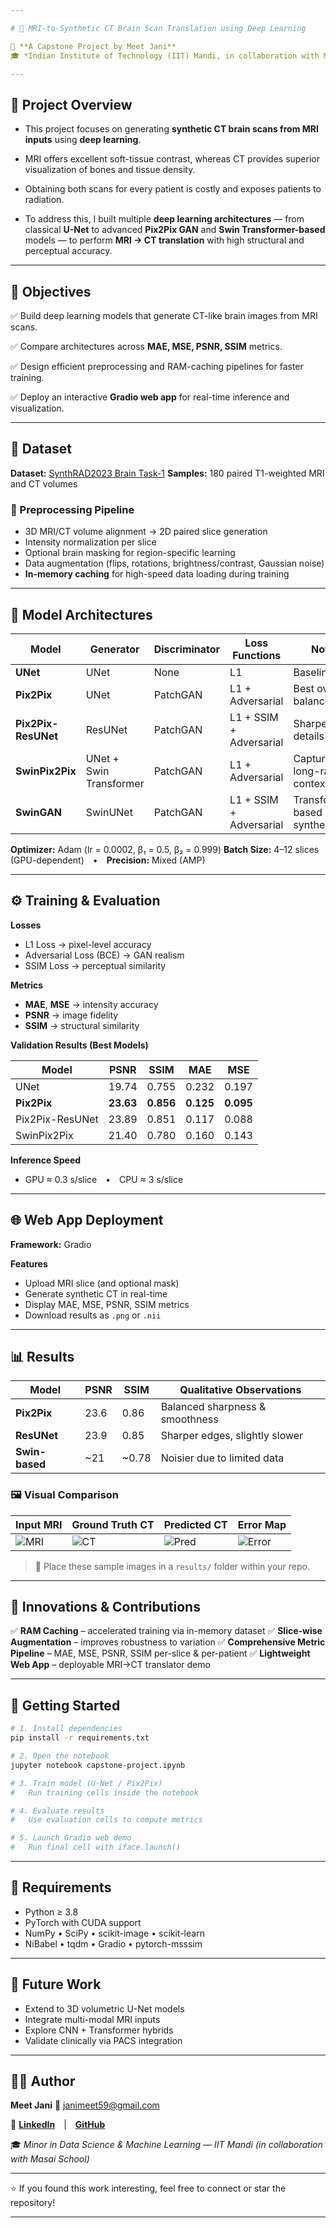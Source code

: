 ```yaml
---

# 🧠 MRI-to-Synthetic CT Brain Scan Translation using Deep Learning

🚀 **A Capstone Project by Meet Jani**
🎓 *Indian Institute of Technology (IIT) Mandi, in collaboration with Masai School*

---
```


## 📖 Project Overview

* This project focuses on generating **synthetic CT brain scans from MRI inputs** using **deep learning**.

* MRI offers excellent soft-tissue contrast, whereas CT provides superior visualization of bones and tissue density.

* Obtaining both scans for every patient is costly and exposes patients to radiation.

* To address this, I built multiple **deep learning architectures** — from classical **U-Net** to advanced **Pix2Pix GAN** and **Swin Transformer-based** models — to perform **MRI → CT translation** with high structural and perceptual accuracy.

---

## 🎯 Objectives

✅ Build deep learning models that generate CT-like brain images from MRI scans.

✅ Compare architectures across **MAE, MSE, PSNR, SSIM** metrics.

✅ Design efficient preprocessing and RAM-caching pipelines for faster training.

✅ Deploy an interactive **Gradio web app** for real-time inference and visualization.

---

## 📂 Dataset

**Dataset:** [SynthRAD2023 Brain Task-1](https://synthrad2023.grand-challenge.org)
**Samples:** 180 paired T1-weighted MRI and CT volumes

### 🧩 Preprocessing Pipeline

* 3D MRI/CT volume alignment → 2D paired slice generation
* Intensity normalization per slice
* Optional brain masking for region-specific learning
* Data augmentation (flips, rotations, brightness/contrast, Gaussian noise)
* **In-memory caching** for high-speed data loading during training

---

## 🧠 Model Architectures

| Model               | Generator               | Discriminator | Loss Functions          | Notes                       |
| ------------------- | ----------------------- | ------------- | ----------------------- | --------------------------- |
| **UNet**            | UNet                    | None          | L1                      | Baseline                    |
| **Pix2Pix**         | UNet                    | PatchGAN      | L1 + Adversarial        | Best overall balance        |
| **Pix2Pix-ResUNet** | ResUNet                 | PatchGAN      | L1 + SSIM + Adversarial | Sharper details             |
| **SwinPix2Pix**     | UNet + Swin Transformer | PatchGAN      | L1 + Adversarial        | Captures long-range context |
| **SwinGAN**         | SwinUNet                | PatchGAN      | L1 + SSIM + Adversarial | Transformer-based synthesis |

**Optimizer:** Adam (lr = 0.0002, β₁ = 0.5, β₂ = 0.999)
**Batch Size:** 4–12 slices (GPU-dependent) • **Precision:** Mixed (AMP)

---

## ⚙️ Training & Evaluation

**Losses**

* L1 Loss → pixel-level accuracy
* Adversarial Loss (BCE) → GAN realism
* SSIM Loss → perceptual similarity

**Metrics**

* **MAE**, **MSE** → intensity accuracy
* **PSNR** → image fidelity
* **SSIM** → structural similarity

**Validation Results (Best Models)**

| Model           | PSNR      | SSIM      | MAE       | MSE       |
| --------------- | --------- | --------- | --------- | --------- |
| UNet            | 19.74     | 0.755     | 0.232     | 0.197     |
| **Pix2Pix**     | **23.63** | **0.856** | **0.125** | **0.095** |
| Pix2Pix-ResUNet | 23.89     | 0.851     | 0.117     | 0.088     |
| SwinPix2Pix     | 21.40     | 0.780     | 0.160     | 0.143     |

**Inference Speed**

* GPU ≈ 0.3 s/slice • CPU ≈ 3 s/slice

---

## 🌐 Web App Deployment

**Framework:** Gradio

**Features**

* Upload MRI slice (and optional mask)
* Generate synthetic CT in real-time
* Display MAE, MSE, PSNR, SSIM metrics
* Download results as `.png` or `.nii`

---

## 📊 Results

| Model          | PSNR | SSIM  | Qualitative Observations        |
| -------------- | ---- | ----- | ------------------------------- |
| **Pix2Pix**    | 23.6 | 0.86  | Balanced sharpness & smoothness |
| **ResUNet**    | 23.9 | 0.85  | Sharper edges, slightly slower  |
| **Swin-based** | ~21  | ~0.78 | Noisier due to limited data     |

### 🖼 Visual Comparison

| Input MRI               | Ground Truth CT       | Predicted CT              | Error Map                   |
| ----------------------- | --------------------- | ------------------------- | --------------------------- |
| ![MRI](results/mri.png) | ![CT](results/ct.png) | ![Pred](results/pred.png) | ![Error](results/error.png) |

> 📁 Place these sample images in a `results/` folder within your repo.

---

## 🧩 Innovations & Contributions

✅ **RAM Caching** – accelerated training via in-memory dataset
✅ **Slice-wise Augmentation** – improves robustness to variation
✅ **Comprehensive Metric Pipeline** – MAE, MSE, PSNR, SSIM per-slice & per-patient
✅ **Lightweight Web App** – deployable MRI→CT translator demo

---

## 🚀 Getting Started

```bash
# 1. Install dependencies
pip install -r requirements.txt

# 2. Open the notebook
jupyter notebook capstone-project.ipynb

# 3. Train model (U-Net / Pix2Pix)
#   Run training cells inside the notebook

# 4. Evaluate results
#   Use evaluation cells to compute metrics

# 5. Launch Gradio web demo
#   Run final cell with iface.launch()
```

---

## 🧮 Requirements

* Python ≥ 3.8
* PyTorch with CUDA support
* NumPy • SciPy • scikit-image • scikit-learn
* NiBabel • tqdm • Gradio • pytorch-msssim

---

## 🧭 Future Work

* Extend to 3D volumetric U-Net models
* Integrate multi-modal MRI inputs
* Explore CNN + Transformer hybrids
* Validate clinically via PACS integration

---

## 👨‍💻 Author

**Meet Jani**
📧 [janimeet59@gmail.com](mailto:janimeet59@gmail.com)

🔗 [**LinkedIn**](https://linkedin.com/in/meetjani0) | [**GitHub**](https://github.com/MeetJani0)

🎓 *Minor in Data Science & Machine Learning — IIT Mandi (in collaboration with Masai School)*

---

⭐ If you found this work interesting, feel free to connect or star the repository!

---
